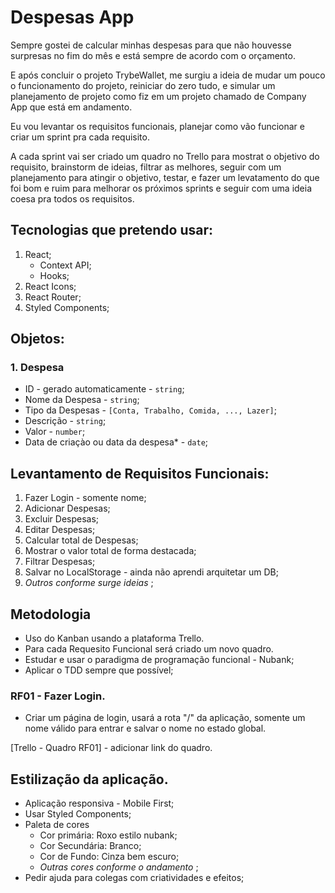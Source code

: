 # Despesas App

Sempre gostei de calcular minhas despesas para que não houvesse surpresas no fim do mês e está sempre de acordo com o orçamento.

E após concluir o projeto TrybeWallet, me surgiu a ideia de mudar um pouco o funcionamento do projeto, reiniciar do zero tudo, e simular um planejamento de projeto como fiz em um projeto chamado de Company App que está em andamento.

Eu vou levantar os requisitos funcionais, planejar como vão funcionar e criar um sprint pra cada requisito.

A cada sprint vai ser criado um quadro no Trello para mostrat o objetivo do requisito, brainstorm de ideias, filtrar as melhores, seguir com um planejamento para atingir o objetivo, testar, e fazer um levatamento do que foi bom e ruim para melhorar os próximos sprints e seguir com uma ideia coesa pra todos os requisitos.

## Tecnologias que pretendo usar:

1. React;
    -  Context API;
    -  Hooks;
1. React Icons;
1. React Router;
1. Styled Components;

## Objetos:

### 1. Despesa

- ID - gerado automaticamente - `string`;
- Nome da Despesa - `string`;
- Tipo da Despesas - `[Conta, Trabalho, Comida, ..., Lazer]`; 
- Descrição - `string`;
- Valor - `number`;
- Data de criaçào ou data da despesa* - `date`;


## Levantamento de Requisitos Funcionais:

1. Fazer Login - somente nome;
1. Adicionar Despesas;
1. Excluir Despesas;
1. Editar Despesas;
1. Calcular total de Despesas;
1. Mostrar o valor total de forma destacada;
1. Filtrar Despesas;
1. Salvar no LocalStorage - ainda não aprendi arquitetar um DB;
1. _Outros conforme surge ideias_ ;

## Metodologia

- Uso do Kanban usando a plataforma Trello.
- Para cada Requesito Funcional será criado um novo quadro.
- Estudar e usar o paradigma de programação funcional - Nubank;
- Aplicar o TDD sempre que possível;

### RF01 - Fazer Login.

- Criar um página de login, usará a rota "/" da aplicação, somente um nome válido para entrar e salvar o nome no estado global.

[Trello - Quadro RF01] - adicionar link do quadro.

## Estilização da aplicação.

- Aplicação responsiva - Mobile First;
- Usar Styled Components;
- Paleta de cores
    - Cor primária: Roxo estilo nubank;
    - Cor Secundária:  Branco;
    - Cor de Fundo:  Cinza bem escuro;
    - _Outras cores conforme o andamento_ ;
- Pedir ajuda para colegas com criatividades e efeitos;
